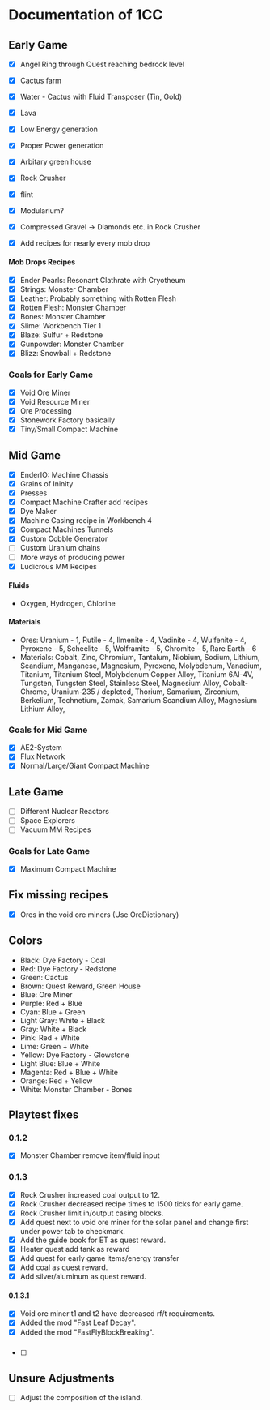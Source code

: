 # Documentation of 1CC

## Early Game

- [x] Angel Ring through Quest reaching bedrock level
- [x] Cactus farm
- [x] Water - Cactus with Fluid Transposer (Tin, Gold)
- [x] Lava
- [x] Low Energy generation
- [x] Proper Power generation
- [x] Arbitary green house
- [x] Rock Crusher
- [x] flint
- [x] Modularium?
- [x] Compressed Gravel -> Diamonds etc. in Rock Crusher
- [x] Add recipes for nearly every mob drop


#### Mob Drops Recipes

- [x] Ender Pearls: Resonant Clathrate with Cryotheum
- [x] Strings: Monster Chamber
- [x] Leather: Probably something with Rotten Flesh
- [x] Rotten Flesh: Monster Chamber
- [x] Bones: Monster Chamber
- [x] Slime: Workbench Tier 1
- [x] Blaze: Sulfur + Redstone
- [x] Gunpowder: Monster Chamber
- [x] Blizz: Snowball + Redstone

### Goals for Early Game

- [x] Void Ore Miner
- [x] Void Resource Miner
- [x] Ore Processing
- [x] Stonework Factory basically
- [x] Tiny/Small Compact Machine 
 
<div style="page-break-after: always;"></div>

## Mid Game

- [x] EnderIO: Machine Chassis
- [x] Grains of Ininity
- [x] Presses
- [x] Compact Machine Crafter add recipes
- [x] Dye Maker
- [x] Machine Casing recipe in Workbench 4
- [x] Compact Machines Tunnels
- [x] Custom Cobble Generator
- [ ] Custom Uranium chains
- [ ] More ways of producing power
- [x] Ludicrous MM Recipes

#### Fluids

- Oxygen, Hydrogen, Chlorine

#### Materials

- Ores: Uranium - 1, Rutile - 4, Ilmenite - 4, Vadinite - 4, Wulfenite - 4, Pyroxene - 5, Scheelite - 5, Wolframite - 5, Chromite - 5, Rare Earth - 6
- Materials: Cobalt, Zinc, Chromium, Tantalum, Niobium, Sodium, Lithium, Scandium, Manganese, Magnesium, Pyroxene, Molybdenum, Vanadium, Titanium, Titanium Steel, Molybdenum Copper Alloy, Titanium 6Al-4V, Tungsten, Tungsten Steel, Stainless Steel, Magnesium Alloy, Cobalt-Chrome, Uranium-235 / depleted, Thorium, Samarium, Zirconium, Berkelium, Technetium, Zamak, Samarium Scandium Alloy, Magnesium Lithium Alloy, 

### Goals for Mid Game
- [x] AE2-System
- [x] Flux Network
- [x] Normal/Large/Giant Compact Machine

<div style="page-break-after: always;"></div>

## Late Game

- [ ] Different Nuclear Reactors
- [ ] Space Explorers
- [ ] Vacuum MM Recipes

### Goals for Late Game

- [x] Maximum Compact Machine

<div style="page-break-after: always;"></div>

## Fix missing recipes

- [x] Ores in the void ore miners (Use OreDictionary)

## Colors

- Black: Dye Factory - Coal
- Red: Dye Factory - Redstone
- Green: Cactus
- Brown: Quest Reward, Green House
- Blue: Ore Miner
- Purple: Red + Blue
- Cyan: Blue + Green
- Light Gray: White + Black
- Gray: White + Black
- Pink: Red + White
- Lime: Green + White
- Yellow: Dye Factory - Glowstone
- Light Blue: Blue + White
- Magenta: Red + Blue + White
- Orange: Red + Yellow
- White: Monster Chamber - Bones


<div style="page-break-after: always;"></div>

## Playtest fixes

### 0.1.2

- [x] Monster Chamber remove item/fluid input

### 0.1.3

- [x] Rock Crusher increased coal output to 12.
- [x] Rock Crusher decreased recipe times to 1500 ticks for early game.
- [x] Rock Crusher limit in/output casing blocks.
- [x] Add quest next to void ore miner for the solar panel and change first under power tab to checkmark.
- [x] Add the guide book for ET as quest reward.
- [x] Heater quest add tank as reward
- [x] Add quest for early game items/energy transfer
- [x] Add coal as quest reward.
- [x] Add silver/aluminum as quest reward.

#### 0.1.3.1

- [x] Void ore miner t1 and t2 have decreased rf/t requirements.
- [x] Added the mod "Fast Leaf Decay".
- [x] Added the mod "FastFlyBlockBreaking".

###

- [ ] 

<div style="page-break-after: always;"></div>

## Unsure Adjustments

- [ ] Adjust the composition of the island.
